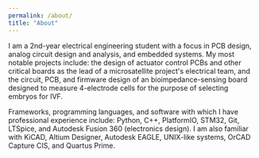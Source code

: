 ```yaml
---
permalink: /about/
title: "About"
---
```


I am a 2nd-year electrical engineering student with a focus in PCB design, analog circuit design and analysis, and embedded systems. My most notable projects include: the design of actuator control PCBs and other critical boards as the lead of a microsatellite project's electrical team, and the circuit, PCB, and firmware design of an bioimpedance-sensing board designed to measure 4-electrode cells for the purpose of selecting embryos for IVF. 

Frameworks, programming languages, and software with which I have professional experience include: Python, C++, PlatformIO, STM32, Git, LTSpice, and Autodesk Fusion 360 (electronics design). I am also familiar with KiCAD, Altium Designer, Autodesk EAGLE, UNIX-like systems, OrCAD Capture CIS, and Quartus Prime.
